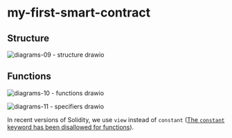 # my-first-smart-contract

## Structure

![diagrams-09 - structure drawio](https://user-images.githubusercontent.com/26703184/168997973-bde1d20b-a2af-4836-a750-9cd08e99a32c.png)

## Functions

![diagrams-10 - functions drawio](https://user-images.githubusercontent.com/26703184/168998040-ab370718-9944-49ae-adbe-9c7d99457877.png)

![diagrams-11 - specifiers drawio](https://user-images.githubusercontent.com/26703184/168998092-39272d29-917b-4152-ae04-77664d27c25a.png)

In recent versions of Solidity, we use `view` instead of `constant` ([The `constant` keyword has been disallowed for functions](https://docs.soliditylang.org/en/v0.8.12/050-breaking-changes.html)).
